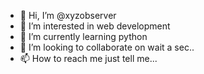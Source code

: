 - 👋 Hi, I’m @xyzobserver
- 👀 I’m interested in web development
- 🌱 I’m currently learning python
- 💞️ I’m looking to collaborate on wait a sec..
- 📫 How to reach me just tell me...

<!---
xyzobserver/xyzobserver is a ✨ special ✨ repository because its `README.md` (this file) appears on your GitHub profile.
You can click the Preview link to take a look at your changes.
--->
